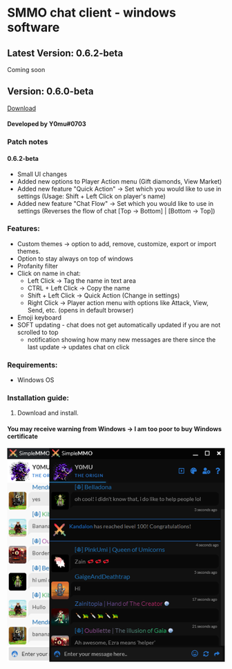 # SMMO chat client - windows software
## Latest Version: 0.6.2-beta
Coming soon
## Version: 0.6.0-beta
[Download](https://bit.ly/31jEsnS)
#### Developed by Y0mu#0703
### Patch notes
#### 0.6.2-beta
- Small UI changes
- Added new options to Player Action menu (Gift diamonds, View Market)
- Added new feature "Quick Action" -> Set which you would like to use in settings (Usage: Shift + Left Click on player's name)
- Added new feature "Chat Flow" -> Set which you would like to use in settings (Reverses the flow of chat [Top -> Bottom] | [Bottom -> Top])
### Features:
- Custom themes -> option to add, remove, customize, export or import themes.
- Option to stay always on top of windows
- Profanity filter
- Click on name in chat:
  - Left Click -> Tag the name in text area
  - CTRL + Left Click -> Copy the name
  - Shift + Left Click -> Quick Action (Change in settings)
  - Right Click -> Player action menu with options like Attack, View, Send, etc. (opens in default browser)
- Emoji keyboard
- SOFT updating - chat does not get automatically updated if you are not scrolled to top
   - notification showing how many new messages are there since the last update -> updates chat on click
### Requirements:
- Windows OS
### Installation guide:
1. Download and install. 
#### You may receive warning from Windows -> I am too poor to buy Windows certificate

![Chat Client image](https://github.com/ImY0mu/SMMO-chat/blob/master/chat.png)
